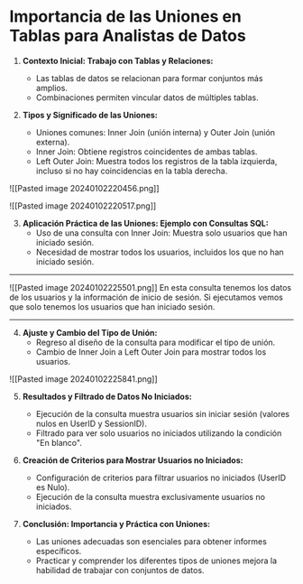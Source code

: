 # Importancia de las Uniones en Tablas para Analistas de Datos

1. **Contexto Inicial: Trabajo con Tablas y Relaciones:**
   - Las tablas de datos se relacionan para formar conjuntos más amplios.
   - Combinaciones permiten vincular datos de múltiples tablas.

2. **Tipos y Significado de las Uniones:**
   - Uniones comunes: Inner Join (unión interna) y Outer Join (unión externa).
   - Inner Join: Obtiene registros coincidentes de ambas tablas.
   - Left Outer Join: Muestra todos los registros de la tabla izquierda, incluso si no hay coincidencias en la tabla derecha.

![[Pasted image 20240102220456.png]]

![[Pasted image 20240102220517.png]]

3. **Aplicación Práctica de las Uniones: Ejemplo con Consultas SQL:**
   - Uso de una consulta con Inner Join: Muestra solo usuarios que han iniciado sesión.
   - Necesidad de mostrar todos los usuarios, incluidos los que no han iniciado sesión.
---

![[Pasted image 20240102225501.png]]
En esta consulta tenemos los datos de los usuarios y la información de inicio de sesión. Si ejecutamos vemos que solo tenemos los usuarios que han iniciado sesión.

---

4. **Ajuste y Cambio del Tipo de Unión:**
   - Regreso al diseño de la consulta para modificar el tipo de unión.
   - Cambio de Inner Join a Left Outer Join para mostrar todos los usuarios.

![[Pasted image 20240102225841.png]]

5. **Resultados y Filtrado de Datos No Iniciados:**
   - Ejecución de la consulta muestra usuarios sin iniciar sesión (valores nulos en UserID y SessionID).
   - Filtrado para ver solo usuarios no iniciados utilizando la condición "En blanco".

6. **Creación de Criterios para Mostrar Usuarios no Iniciados:**
   - Configuración de criterios para filtrar usuarios no iniciados (UserID es Nulo).
   - Ejecución de la consulta muestra exclusivamente usuarios no iniciados.

7. **Conclusión: Importancia y Práctica con Uniones:**
   - Las uniones adecuadas son esenciales para obtener informes específicos.
   - Practicar y comprender los diferentes tipos de uniones mejora la habilidad de trabajar con conjuntos de datos.
